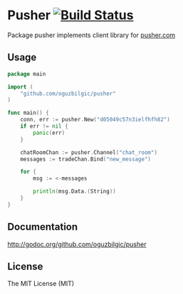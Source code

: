 # Pusher [![Build Status](https://travis-ci.org/oguzbilgic/pusher.png?branch=master)](https://travis-ci.org/oguzbilgic/pusher)

Package pusher implements client library for [pusher.com](http://pusher.com/docs/)

## Usage

```go
package main

import (
	"github.com/oguzbilgic/pusher"
)

func main() {
	conn, err := pusher.New("d05049c57n3ielfhfh82")
	if err != nil {
		panic(err)
	}

	chatRoomChan := pusher.Channel("chat_room")
	messages := tradeChan.Bind("new_message")

	for {
		msg := <-messages

		println(msg.Data.(String))
	}
}
```

## Documentation 

http://godoc.org/github.com/oguzbilgic/pusher

## License

The MIT License (MIT)
